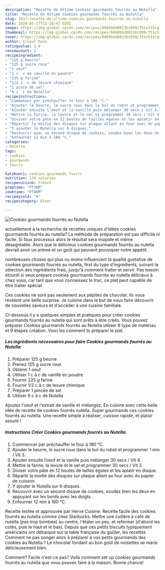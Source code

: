 ```yaml
---
description: "Recette de Ultime Cookies gourmands fourrés au Nutella"
title: "Recette de Ultime Cookies gourmands fourrés au Nutella"
slug: 1637-recette-de-ultime-cookies-gourmands-fourres-au-nutella
date: 2020-05-27T13:28:47.030Z
image: https://img-global.cpcdn.com/recipes/8868b6d0013bc099/751x532cq70/cookies-gourmands-fourres-au-nutella-photo-principale-de-la-recette.jpg
thumbnail: https://img-global.cpcdn.com/recipes/8868b6d0013bc099/751x532cq70/cookies-gourmands-fourres-au-nutella-photo-principale-de-la-recette.jpg
cover: https://img-global.cpcdn.com/recipes/8868b6d0013bc099/751x532cq70/cookies-gourmands-fourres-au-nutella-photo-principale-de-la-recette.jpg
author: Ernest Dunn
ratingvalue: 3.9
reviewcount: 3
recipeingredient:
- "125 g beurre"
- "125 g sucre roux"
- "1 oeuf"
- "1 c  c de vanille en poudre"
- "225 g farine"
- "1/2 c  c de levure chimique"
- "1 pince de sel"
- "6 c  c de Nutella"
recipeinstructions:
- "Commencer par préchauffer le four à 180 °C."
- "Ajouter le beurre, le sucre roux dans le bol du robot et programmer 1 min / Vit 3."
- "Ajouter ensuite l’oeuf et la vanille puis mélanger 30 secs / Vit 4."
- "Mettre la farine, la levure et le sel et programmer 30 secs / Vit 3."
- "Diviser votre pâte en 12 boules de tailles égales et les aplatir en disque."
- "Répartir la moitié des disques sur plaque allant au four avec du papier de cuisson."
- "Y ajouter le Nutella sur 6 disques."
- "Recouvrir avec un second disque de cookies, soudez bien les deux en appuyant sur les bords avec les doigts."
- "Enfourner 12 min à 180 °C."
categories:
- Recette
tags:
- cookies
- gourmands
- fourrs

katakunci: cookies gourmands fourrs 
nutrition: 174 calories
recipecuisine: French
preptime: "PT36M"
cooktime: "PT46M"
recipeyield: "4"
recipecategory: Dîner

---
```



![Cookies gourmands fourrés au Nutella](https://img-global.cpcdn.com/recipes/8868b6d0013bc099/751x532cq70/cookies-gourmands-fourres-au-nutella-photo-principale-de-la-recette.jpg)

actuellement à la recherche de recettes uniques d'idées cookies gourmands fourrés au nutella? La méthode de préparation est pas difficile ni facile. Si faux processus alors le résultat sera insipide et même désagréable. Alors que le délicieux cookies gourmands fourrés au nutella devrait avoir un arôme et un goût qui peuvent provoquer notre appétit.

nombreuses choses qui plus ou moins influencent la qualité gustative de cookies gourmands fourrés au nutella, first du type d'ingrédients, suivant la sélection des ingrédients frais, jusqu'à comment traiter et servir. Pas besoin étourdi si veux prépare cookies gourmands fourrés au nutella délicieux à chez vous, car tant que vous connaissez le truc, ce plat peut capable de être traiter spécial.

Ces cookies ne sont pas seulement aux pépites de chocolat. Ils vous révèlent une belle surprise. Je cuisine dans le but de vous faire découvrir de nouvelles saveurs et d&#39;accéder à une cuisine familiale.


Ci-dessous il y a quelques simples et pratiques pour créer cookies gourmands fourrés au nutella qui sont prêts à être créés. Vous pouvez préparer Cookies gourmands fourrés au Nutella utiliser 8 type de matériau et 9 étapes création. Voici les comment to préparer le plat.

<!--inarticleads1-->

##### Les ingrédients nécessaires pour faire Cookies gourmands fourrés au Nutella:

1. Préparer 125 g beurre
1. Prenez 125 g sucre roux
1. Obtenir 1 oeuf
1. Utiliser 1 c à c de vanille en poudre
1. Fournir 225 g farine
1. Fournir 1/2 c à c de levure chimique
1. Préparer 1 pincée de sel
1. Utiliser 6 c à c de Nutella


Ajoutez l&#39;oeuf et l&#39;extrait de vanille et mélangez. En cuisine avec cette belle idée de recette de cookies fourrés nutella. Super gourmands ces cookies fourrés au nutella. Une recette simple à réaliser, cuisson rapide, et plaisir assuré ! 

<!--inarticleads2-->

##### Instructions Créer Cookies gourmands fourrés au Nutella:

1. Commencer par préchauffer le four à 180 °C.
1. Ajouter le beurre, le sucre roux dans le bol du robot et programmer 1 min / Vit 3.
1. Ajouter ensuite l’oeuf et la vanille puis mélanger 30 secs / Vit 4.
1. Mettre la farine, la levure et le sel et programmer 30 secs / Vit 3.
1. Diviser votre pâte en 12 boules de tailles égales et les aplatir en disque.
1. Répartir la moitié des disques sur plaque allant au four avec du papier de cuisson.
1. Y ajouter le Nutella sur 6 disques.
1. Recouvrir avec un second disque de cookies, soudez bien les deux en appuyant sur les bords avec les doigts.
1. Enfourner 12 min à 180 °C.


Recette testée et approuvée par Hervé Cuisine. Recette facile des cookies fourrés au nutella comme chez Starbucks. Mettre une cuillère à café de nutella (pas trop bombée) au centre, l&#39;étaler un peu, et refermer (d&#39;abord les cotés, puis le haut et le bas). Depuis que ces petits biscuits typiquement américains ont débarqué sur la table française du goûter, les recettes Comment ne pas songer alors à préparer à vos petits gourmands des cookies au Nutella ? Le chocolat fondant au bon goût de noisettes se marie délicieusement bien. 


Comment? Facile n'est-ce pas? Voilà comment set up cookies gourmands fourrés au nutella que vous pouvez faire à la maison. Bonne chance!
